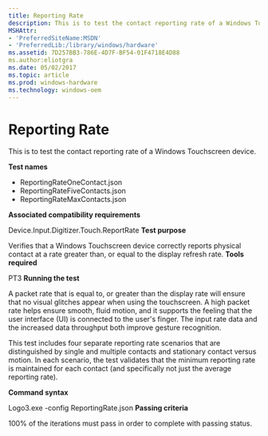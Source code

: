 ```yaml
---
title: Reporting Rate
description: This is to test the contact reporting rate of a Windows Touchscreen device.
MSHAttr:
- 'PreferredSiteName:MSDN'
- 'PreferredLib:/library/windows/hardware'
ms.assetid: 7D257BB3-786E-4D7F-BF54-01F4718E4D88
ms.author:eliotgra
ms.date: 05/02/2017
ms.topic: article
ms.prod: windows-hardware
ms.technology: windows-oem
---
```


# Reporting Rate


This is to test the contact reporting rate of a Windows Touchscreen device.

**Test names**

-   ReportingRateOneContact.json
-   ReportingRateFiveContacts.json
-   ReportingRateMaxContacts.json

**Associated compatibility requirements**

Device.Input.Digitizer.Touch.ReportRate
**Test purpose**

Verifies that a Windows Touchscreen device correctly reports physical contact at a rate greater than, or equal to the display refresh rate.
**Tools required**

PT3
**Running the test**

A packet rate that is equal to, or greater than the display rate will ensure that no visual glitches appear when using the touchscreen. A high packet rate helps ensure smooth, fluid motion, and it supports the feeling that the user interface (UI) is connected to the user's finger. The input rate data and the increased data throughput both improve gesture recognition.

This test includes four separate reporting rate scenarios that are distinguished by single and multiple contacts and stationary contact versus motion. In each scenario, the test validates that the minimum reporting rate is maintained for each contact (and specifically not just the average reporting rate).

**Command syntax**

Logo3.exe -config ReportingRate.json
**Passing criteria**

100% of the iterations must pass in order to complete with passing status.
 

 






